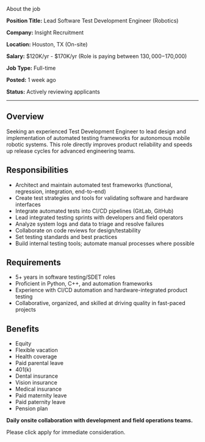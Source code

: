 About the job

**Position Title:** Lead Software Test Development Engineer (Robotics)

**Company:** Insight Recruitment

**Location:** Houston, TX (On-site)

**Salary:** $120K/yr - $170K/yr (Role is paying between $130,000-$170,000)

**Job Type:** Full-time

**Posted:** 1 week ago

**Status:** Actively reviewing applicants

---

## Overview

Seeking an experienced Test Development Engineer to lead design and implementation of automated testing frameworks for autonomous mobile robotic systems. This role directly improves product reliability and speeds up release cycles for advanced engineering teams.

## Responsibilities

- Architect and maintain automated test frameworks (functional, regression, integration, end-to-end)
- Create test strategies and tools for validating software and hardware interfaces
- Integrate automated tests into CI/CD pipelines (GitLab, GitHub)
- Lead integrated testing sprints with developers and field operators
- Analyze system logs and data to triage and resolve failures
- Collaborate on code reviews for design/testability
- Set testing standards and best practices
- Build internal testing tools; automate manual processes where possible

## Requirements

- 5+ years in software testing/SDET roles
- Proficient in Python, C++, and automation frameworks
- Experience with CI/CD automation and hardware-integrated product testing
- Collaborative, organized, and skilled at driving quality in fast-paced projects

## Benefits

- Equity
- Flexible vacation
- Health coverage
- Paid parental leave
- 401(k)
- Dental insurance
- Vision insurance
- Medical insurance
- Paid maternity leave
- Paid paternity leave
- Pension plan

**Daily onsite collaboration with development and field operations teams.**

Please click apply for immediate consideration.

